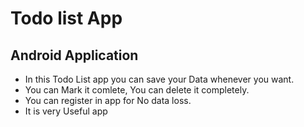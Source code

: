 # Todo list App
## Android Application

- In this Todo List app you can save your Data whenever you want.
- You can Mark it comlete, You can delete it completely.
- You can register in app for No data loss.
- It is very Useful app

